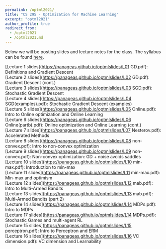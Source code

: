 ```yaml
---
permalink: /optml2021/
title: "CS 295 - Optimization for Machine Learning"
excerpt: "optml2021"
author_profile: true
redirect_from: 
  - /optml2021
  - /optml2021.md
---
```


Below we will be posting slides and lecture notes for the class. The syllabus can be found [here](https://panageas.github.io/_pages/syllabus_optml2021.pdf).

[Lecture 1 slides](https://panageas.github.io/optmlslides/L01 GD.pdf): Definitions and Gradient Descent <br/>
[Lecture 2 slides](https://panageas.github.io/optmlslides/L02 GD.pdf): Gradient Descent (cont.) <br/>
[Lecture 3 slides](https://panageas.github.io/optmlslides/L03 SGD.pdf): Stochastic Gradient Descent <br/>
[Lecture 4 slides](https://panageas.github.io/optmlslides/L04 SGD(examples).pdf): Stochastic Gradient Descent (examples) <br/>
[Lecture 5 slides](https://panageas.github.io/optmlslides/L05 Online.pdf): Intro to Online optimization and Online Learning <br/>
[Lecture 6 slides](https://panageas.github.io/optmlslides/L06 Online(partb).pdf): Online optimization and Online Learning (cont.) <br/>
[Lecture 7 slides](https://panageas.github.io/optmlslides/L07 Nesterov.pdf): Accelerated Methods <br/>
[Lecture 8 slides](https://panageas.github.io/optmlslides/L08 non-convex.pdf): Intro to non-convex optimization <br/>
[Lecture 9 slides](https://panageas.github.io/optmlslides/L09 non-convex.pdf): Non-convex optimization: GD + noise avoids saddles <br/>
[Lecture 10 slides](https://panageas.github.io/optmlslides/L10 min-max.pdf): Introduction to min-max <br/>
[Lecture 11 slides](https://panageas.github.io/optmlslides/L11 min-max.pdf): Min-max and optimism<br/>
[Lecture 12 slides](https://panageas.github.io/optmlslides/L12 mab.pdf): Intro to Multi-Armed Bandits<br/>
[Lecture 13 slides](https://panageas.github.io/optmlslides/L13 mab.pdf): Multi-Armed Bandits (part 2)<br/>
[Lecture 14 slides](https://panageas.github.io/optmlslides/L14 MDPs.pdf): Intro to MDPs<br/>
[Lecture 17 slides](https://panageas.github.io/optmlslides/L14 MDPs.pdf): Stochastic Games and multi-agent RL<br/>
[Lecture 15 slides](https://panageas.github.io/optmlslides/L15 perceptron.pdf): Intro to Perceptron and ERM<br/>
[Lecture 16 slides](https://panageas.github.io/optmlslides/L16 VC dimension.pdf): VC dimension and Learnability<br/>
